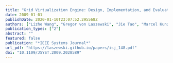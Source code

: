 ```yaml
---
title: "Grid Virtualization Engine: Design, Implementation, and Evaluation"
date: 2009-01-01
publishDate: 2020-01-10T23:07:52.295568Z
authors: ["Lizhe Wang", "Gregor von Laszewski", "Jie Tao", "Marcel Kunze"]
publication_types: ["2"]
abstract: ""
featured: false
publication: "*IEEE Systems Journal*"
url_pdf: "https://laszewski.github.io/papers/isj_148.pdf"
doi: "10.1109/JSYST.2009.2028589"
---
```


